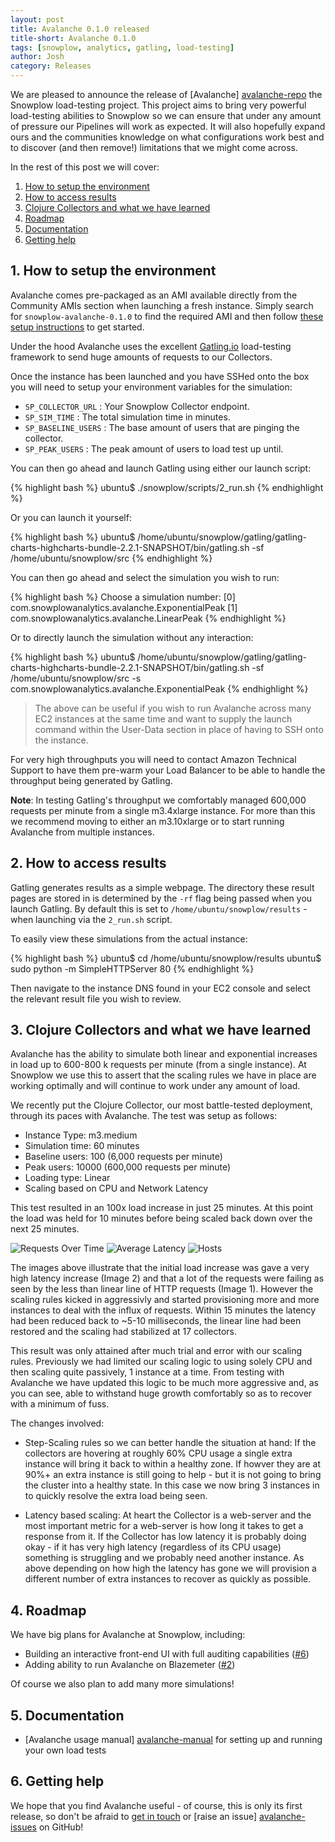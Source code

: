 ```yaml
---
layout: post
title: Avalanche 0.1.0 released
title-short: Avalanche 0.1.0
tags: [snowplow, analytics, gatling, load-testing]
author: Josh
category: Releases
---
```


We are pleased to announce the release of [Avalanche] [avalanche-repo] the Snowplow load-testing project. This project aims to bring very powerful load-testing abilities to Snowplow so we can ensure that under any amount of pressure our Pipelines will work as expected.  It will also hopefully expand ours and the communities knowledge on what configurations work best and to discover (and then remove!) limitations that we might come across.

In the rest of this post we will cover:

1. [How to setup the environment](/blog/2016/05/04/avalanche-0.1.0-released/#how-to-setup)
2. [How to access results](/blog/2016/05/04/avalanche-0.1.0-released/#how-to-access-results)
3. [Clojure Collectors and what we have learned](/blog/2016/05/04/avalanche-0.1.0-released/#learning)
4. [Roadmap](/blog/2016/05/04/avalanche-0.1.0-released/#roadmap)
5. [Documentation](/blog/2016/05/04/avalanche-0.1.0-released/#docs)
6. [Getting help](/blog/2016/05/04/avalanche-0.1.0-released/#help)

<!--more-->

<h2 id="how-to-setup">1. How to setup the environment</h2>

Avalanche comes pre-packaged as an AMI available directly from the Community AMIs section when launching a fresh instance.  Simply search for `snowplow-avalanche-0.1.0` to find the required AMI and then follow [these setup instructions](https://github.com/snowplow/avalanche#to-run-a-simulation-from-an-ec2-instance) to get started.

Under the hood Avalanche uses the excellent [Gatling.io][gatling-lib] load-testing framework to send huge amounts of requests to our Collectors.

Once the instance has been launched and you have SSHed onto the box you will need to setup your environment variables for the simulation:

* `SP_COLLECTOR_URL` : Your Snowplow Collector endpoint.
* `SP_SIM_TIME` : The total simulation time in minutes.
* `SP_BASELINE_USERS` : The base amount of users that are pinging the collector.
* `SP_PEAK_USERS` : The peak amount of users to load test up until.

You can then go ahead and launch Gatling using either our launch script:

{% highlight bash %}
ubuntu$ ./snowplow/scripts/2_run.sh
{% endhighlight %}

Or you can launch it yourself:

{% highlight bash %}
ubuntu$ /home/ubuntu/snowplow/gatling/gatling-charts-highcharts-bundle-2.2.1-SNAPSHOT/bin/gatling.sh -sf /home/ubuntu/snowplow/src
{% endhighlight %}

You can then go ahead and select the simulation you wish to run:

{% highlight bash %}
Choose a simulation number:
     [0] com.snowplowanalytics.avalanche.ExponentialPeak
     [1] com.snowplowanalytics.avalanche.LinearPeak
{% endhighlight %}

Or to directly launch the simulation without any interaction:

{% highlight bash %}
ubuntu$ /home/ubuntu/snowplow/gatling/gatling-charts-highcharts-bundle-2.2.1-SNAPSHOT/bin/gatling.sh -sf /home/ubuntu/snowplow/src -s com.snowplowanalytics.avalanche.ExponentialPeak
{% endhighlight %}

> The above can be useful if you wish to run Avalanche across many EC2 instances at the same time and want to supply the launch command within the User-Data section in place of having to SSH onto the instance.

For very high throughputs you will need to contact Amazon Technical Support to have them pre-warm your Load Balancer to be able to handle the throughput being generated by Gatling.

__Note__: In testing Gatling's throughput we comfortably managed 600,000 requests per minute from a single m3.4xlarge instance.  For more than this we recommend moving to either an m3.10xlarge or to start running Avalanche from multiple instances.

<h2 id="how-to-access-results">2. How to access results</h2>

Gatling generates results as a simple webpage.  The directory these result pages are stored in is determined by the `-rf` flag being passed when you launch Gatling.  By default this is set to `/home/ubuntu/snowplow/results` - when launching via the `2_run.sh` script.

To easily view these simulations from the actual instance:

{% highlight bash %}
ubuntu$ cd /home/ubuntu/snowplow/results
ubuntu$ sudo python -m SimpleHTTPServer 80
{% endhighlight %}

Then navigate to the instance DNS found in your EC2 console and select the relevant result file you wish to review.

<h2 id="learning">3. Clojure Collectors and what we have learned</h2>

Avalanche has the ability to simulate both linear and exponential increases in load up to 600-800 k requests per minute (from a single instance).  At Snowplow we use this to assert that the scaling rules we have in place are working optimally and will continue to work under any amount of load.

We recently put the Clojure Collector, our most battle-tested deployment, through its paces with Avalanche.  The test was setup as follows:

* Instance Type: m3.medium
* Simulation time: 60 minutes
* Baseline users: 100 (6,000 requests per minute)
* Peak users: 10000 (600,000 requests per minute)
* Loading type: Linear
* Scaling based on CPU and Network Latency

This test resulted in an 100x load increase in just 25 minutes.  At this point the load was held for 10 minutes before being scaled back down over the next 25 minutes.

![Requests Over Time][img1]
![Average Latency][img2]
![Hosts][img3]

The images above illustrate that the initial load increase was gave a very high latency increase (Image 2) and that a lot of the requests were failing as seen by the less than linear line of HTTP requests (Image 1).  However the scaling rules kicked in aggressivly and started provisioning more and more instances to deal with the influx of requests.  Within 15 minutes the latency had been reduced back to ~5-10 milliseconds, the linear line had been restored and the scaling had stabilized at 17 collectors.

This result was only attained after much trial and error with our scaling rules.  Previously we had limited our scaling logic to using solely CPU and then scaling quite passively, 1 instance at a time.  From testing with Avalanche we have updated this logic to be much more aggressive and, as you can see, able to withstand huge growth comfortably so as to recover with a minimum of fuss.

The changes involved:

* Step-Scaling rules so we can better handle the situation at hand: If the collectors are hovering at roughly 60% CPU usage a single extra instance will bring it back to within a healthy zone.  If howver they are at 90%+ an extra instance is still going to help - but it is not going to bring the cluster into a healthy state.  In this case we now bring 3 instances in to quickly resolve the extra load being seen.

* Latency based scaling: At heart the Collector is a web-server and the most important metric for a web-server is how long it takes to get a response from it.  If the Collector has low latency it is probably doing okay - if it has very high latency (regardless of its CPU usage) something is struggling and we probably need another instance.  As above depending on how high the latency has gone we will provision a different number of extra instances to recover as quickly as possible.

<h2 id="roadmap">4. Roadmap</h2>

We have big plans for Avalanche at Snowplow, including:

* Building an interactive front-end UI with full auditing capabilities ([#6][6])
* Adding ability to run Avalanche on Blazemeter ([#2][2])

Of course we also plan to add many more simulations!

<h2 id="docs">5. Documentation</h2>

* [Avalanche usage manual] [avalanche-manual] for setting up and running your own load tests

<h2 id="help">6. Getting help</h2>

We hope that you find Avalanche useful - of course, this is only its first release, so don't be afraid to [get in touch][talk-to-us] or [raise an issue] [avalanche-issues] on GitHub!

[gatling-lib]: http://gatling.io/docs/2.1.7/
[img1]: /assets/img/blog/2016/05/avalanche-sum-200.png
[img2]: /assets/img/blog/2016/05/avalanche-latency.png
[img3]: /assets/img/blog/2016/05/avalanche-hosts.png
[2]: https://github.com/snowplow/avalanche/issues/2
[6]: https://github.com/snowplow/avalanche/issues/6
[avalanche-repo]: https://github.com/snowplow/avalanche
[avalanche-issues]: https://github.com/snowplow/avalanche/issues
[avalanche-manual]: https://github.com/snowplow/avalanche/blob/master/README.md
[talk-to-us]: https://github.com/snowplow/snowplow/wiki/Talk-to-us
